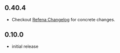## 0.40.4

- Checkout [Refena Changelog](https://pub.dev/packages/refena/changelog) for concrete changes.

## 0.10.0

- initial release
